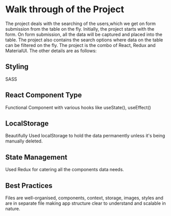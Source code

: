 # Walk through of the Project

The project deals with the searching of the users,which we get on form submission from the table on the fly. Initially, the project starts with the form. On form submission, all the data will be captured and placed into the table. The project also contains the search options where data on the table can be filtered on the fly. The project is the combo of React, Redux and MaterialUI. The other details are as follows:

## Styling

SASS

## React Component Type

Functional Component with various hooks like useState(), useEffect()

## LocalStorage

Beautifully Used localStorage to hold the data permanently unless it's being manually deleted.

## State Management

Used Redux for catering all the components data needs.

## Best Practices

Files are well-organised, components, context, storage, images, styles and are in separate file making app structure clear to understand and scalable in nature.
